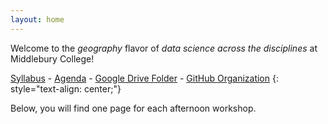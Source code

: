 ```yaml
---
layout: home
---
```


Welcome to the *geography* flavor of *data science across the disciplines* at Middlebury College!  

[Syllabus](syllabus) - [Agenda](agenda) - [Google Drive Folder](https://drive.google.com/drive/folders/1oxtq-NfEi92eonyS9BNvXJRcc1YD_MYS?usp=sharing) - [GitHub Organization](https://github.com/opengisci) 
{: style="text-align: center;"}

Below, you will find one page for each afternoon workshop.